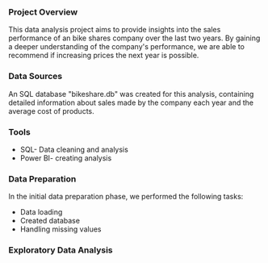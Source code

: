 ### Project Overview
This data analysis project aims to provide insights into the sales performance of an bike shares company over the last  two years. By gaining a deeper understanding of the company's performance, we are able to recommend if increasing prices the next year is possible. 

### Data Sources
An SQL database "bikeshare.db" was created for this analysis, containing detailed information about sales made by the company each year and the average cost of products.

### Tools
- SQL- Data cleaning and analysis
- Power BI- creating analysis

### Data Preparation
In the initial data preparation phase, we performed the following tasks:
- Data loading
- Created database
- Handling missing values

### Exploratory Data Analysis

